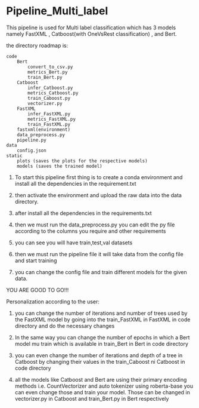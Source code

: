 # Pipeline_Multi_label

This pipeline is used for Multi label classification which has 3 models namely FastXML , Catboost(with OneVsRest classification) , and Bert.

the directory roadmap is:

    code
        Bert
            convert_to_csv.py
            metrics_Bert.py
            train_Bert.py
        Catboost
            infer_Catboost.py
            metrics_Catboost.py
            train_Caboost.py
            vectorizer.py
        FastXML
            infer_FastXML.py
            metrics_FastXML.py
            train_FastXML.py
        fastxml(environment)
        data_preprocess.py
        pipeline.py
    data
        config.json
    static
        plots (saves the plots for the respective models)
        models (saves the trained model)

1. To start this pipeline first thing is to create a conda environment and install all the dependencies in the requirement.txt

2. then activate the environment and upload the raw data into the data directory.

3. after install all the dependencies in the requirements.txt

4. then we must run the data_preprocess.py you can edit the py file according to the columns you require and other requirements

5. you can see you will have train,test,val datasets

6. then we must run the pipeline file it will take data from the config file and start training

7. you can change the config file and train different models for the given data.

YOU ARE GOOD TO GO!!!

Personalization according to the user:
1. you can change the number of iterations and number of trees used by the FastXML model by going into the train_FastXML in FastXML in code directory and do the necessary changes

2. In the same way you can change the number of epochs in which a Bert model mu train which is available in train_Bert in Bert in code directory

3. you can even change the number of iterations and depth of a tree in Catboost by changing their values in the train_Caboost ni Catboost in code directory

4. all the models like Catboost and Bert are using their primary encoding methods i.e. CountVectorizer and auto tokenizer using roberta-base you can even change those and train your model. Those can be changed in vectorizer.py in Catboost and train_Bert.py in Bert respectively



